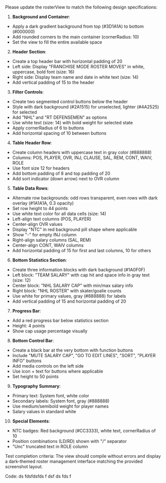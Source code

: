 Please update the rosterView to match the following design specifications:

1. **Background and Container**:
  - Apply a dark gradient background from top (#3D1A1A) to bottom (#000000)
  - Add rounded corners to the main container (cornerRadius: 10)
  - Set the view to fill the entire available space

2. **Header Section**:
  - Create a top header bar with horizontal padding of 20
  - Left side: Display "FRANCHISE MODE ROSTER MOVES" in white, uppercase, bold font (size: 16)
  - Right side: Display team name and date in white text (size: 14)
  - Add vertical padding of 15 to the header

3. **Filter Controls**:
  - Create two segmented control buttons below the header
  - Style with dark background (#2A1515) for unselected, lighter (#4A2525) for selected
  - Add "NHL" and "RT DEFENSEMEN" as options
  - Use white text (size: 14) with bold weight for selected state
  - Apply cornerRadius of 6 to buttons
  - Add horizontal spacing of 10 between buttons

4. **Table Header Row**:
  - Create column headers with uppercase text in gray color (#888888)
  - Columns: POS, PLAYER, OVR, INJ, CLAUSE, SAL, REM, CONT, WAIV, ROLE
  - Use font size 12 for headers
  - Add bottom padding of 8 and top padding of 20
  - Add sort indicator (down arrow) next to OVR column

5. **Table Data Rows**:
  - Alternate row backgrounds: odd rows transparent, even rows with dark overlay (#1A1A1A, 0.3 opacity)
  - Set row height to 44 points
  - Use white text color for all data cells (size: 14)
  - Left-align text columns (POS, PLAYER)
  - Center-align OVR values
  - Display "NTC" in red background pill shape where applicable
  - Show "-" for empty INJ column
  - Right-align salary columns (SAL, REM)
  - Center-align CONT, WAIV columns
  - Add horizontal padding of 15 for first and last columns, 10 for others

6. **Bottom Statistics Section**:
  - Create three information blocks with dark background (#1A0F0F)
  - Left block: "TEAM SALARY" with cap hit and space info in gray text (size: 12)
  - Center block: "NHL SALARY CAP" with min/max salary info
  - Right block: "NHL ROSTER" with skater/goalie counts
  - Use white for primary values, gray (#888888) for labels
  - Add vertical padding of 15 and horizontal padding of 20

7. **Progress Bar**:
  - Add a red progress bar below statistics section
  - Height: 4 points
  - Show cap usage percentage visually

8. **Bottom Control Bar**:
  - Create a black bar at the very bottom with function buttons
  - Include "MUTE SALARY CAP", "GO TO EDIT LINES", "SORT", "PLAYER INFO" buttons
  - Add media controls on the left side
  - Use icon + text for buttons where applicable
  - Set height to 50 points

9. **Typography Summary**:
  - Primary text: System font, white color
  - Secondary labels: System font, gray (#888888)
  - Use medium/semibold weight for player names
  - Salary values in standard white

10. **Special Elements**:
   - NTC badges: Red background (#CC3333), white text, cornerRadius of 10
   - Position combinations (LD/RD) shown with "/" separator
   - "Unc" truncated text in ROLE column

Test completion criteria: The view should compile without errors and display a dark-themed roster management interface matching the provided screenshot layout.


Code:
ds
fdsfdsfds
f
dsf
ds
fds
f
